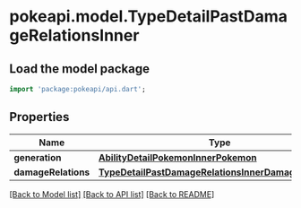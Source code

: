 # pokeapi.model.TypeDetailPastDamageRelationsInner

## Load the model package
```dart
import 'package:pokeapi/api.dart';
```

## Properties
Name | Type | Description | Notes
------------ | ------------- | ------------- | -------------
**generation** | [**AbilityDetailPokemonInnerPokemon**](AbilityDetailPokemonInnerPokemon.md) |  | 
**damageRelations** | [**TypeDetailPastDamageRelationsInnerDamageRelations**](TypeDetailPastDamageRelationsInnerDamageRelations.md) |  | 

[[Back to Model list]](../README.md#documentation-for-models) [[Back to API list]](../README.md#documentation-for-api-endpoints) [[Back to README]](../README.md)


